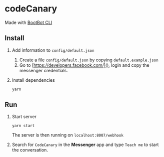 # codeCanary

Made with [BootBot CLI](https://github.com/Charca/bootbot-cli)

## Install

1. Add information to `config/default.json`

    1. Create a file `config/default.json` by copying `default.example.json`
    2. Go to [https://developers.facebook.com/](), login and copy the messenger credentials.

2. Install dependencies

    ```bash
    yarn
    ```

## Run

1. Start server

    ```
    yarn start
    ```

    The server is then running on `localhost:8007/webhook`

2. Search for `CodeCanary` in the **Messenger** app and type `Teach me` to start the conversation.
